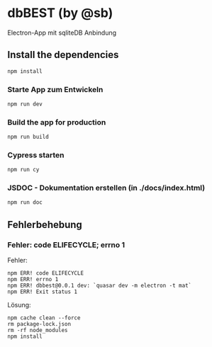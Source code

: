 # dbBEST (by @sb)

Electron-App mit sqliteDB Anbindung

## Install the dependencies
```bash
npm install
```

### Starte App zum Entwickeln
```bash
npm run dev
```

### Build the app for production
```bash
npm run build
```

### Cypress starten
```bash
npm run cy
```

### JSDOC - Dokumentation erstellen (in ./docs/index.html)
```bash
npm run doc
```

## Fehlerbehebung
### Fehler: code ELIFECYCLE; errno 1
Fehler:
```
npm ERR! code ELIFECYCLE
npm ERR! errno 1
npm ERR! dbbest@0.0.1 dev: `quasar dev -m electron -t mat`
npm ERR! Exit status 1
```

Lösung:
```
npm cache clean --force
rm package-lock.json
rm -rf node_modules  
npm install
```


